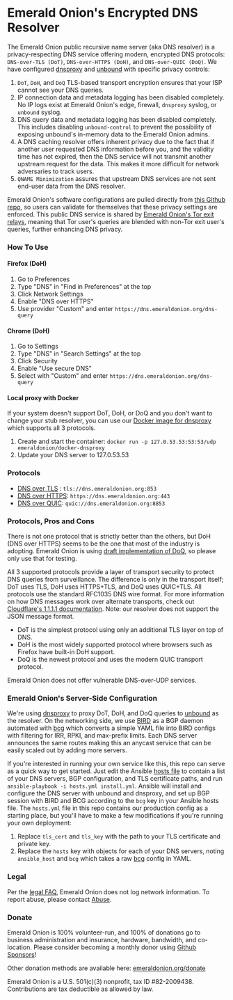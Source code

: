 # Emerald Onion's Encrypted DNS Resolver

The Emerald Onion public recursive name server (aka DNS resolver) is a privacy-respecting DNS service offering modern, encrypted DNS protocols: `DNS-over-TLS (DoT)`, `DNS-over-HTTPS (DoH)`, and `DNS-over-QUIC (DoQ)`. We have configured [dnsproxy](https://github.com/AdguardTeam/dnsproxy) and [unbound](https://www.nlnetlabs.nl/projects/unbound/about/) with specific privacy controls:

1. `DoT`, `DoH`, and `DoQ` TLS-based transport encryption ensures that your ISP cannot see your DNS queries.
2. IP connection data and metadata logging has been disabled completely. No IP logs exist at Emerald Onion's edge, firewall, `dnsproxy` syslog, or `unbound` syslog.
3. DNS query data and metadata logging has been disabled completely. This includes disabling `unbound-control` to prevent the possibility of exposing unbound's in-memory data to the Emerald Onion admins.
4. A DNS caching resolver offers inherent privacy due to the fact that if another user requested DNS information before you, and the validity time has not expired, then the DNS service will not transmit another upstream request for the data. This makes it more difficult for network adversaries to track users.
5. `QNAME Minimization` assures that upstream DNS services are not sent end-user data from the DNS resolver.

Emerald Onion's software configurations are pulled directly from [this Github repo](https://github.com/emeraldonion/DNS/tree/main/templates), so users can validate for themselves that these privacy settings are enforced. This public DNS service is shared by [Emerald Onion's Tor exit relays](https://metrics.torproject.org/rs.html#search/as:396507), meaning that Tor user's queries are blended with non-Tor exit user's queries, further enhancing DNS privacy.

### How To Use

#### Firefox (DoH)

1. Go to Preferences
2. Type "DNS" in "Find in Preferences" at the top
3. Click Network Settings
4. Enable "DNS over HTTPS"
5. Use provider "Custom" and enter `https://dns.emeraldonion.org/dns-query`

#### Chrome (DoH)

1. Go to Settings
2. Type "DNS" in "Search Settings" at the top
3. Click Security
4. Enable "Use secure DNS"
5. Select with "Custom" and enter `https://dns.emeraldonion.org/dns-query`

#### Local proxy with Docker

If your system doesn't support DoT, DoH, or DoQ and you don't want to change your stub resolver, you can use our [Docker image for dnsproxy](https://github.com/emeraldonion/docker-dnsproxy) which supports all 3 protocols.

1. Create and start the container: `docker run -p 127.0.53.53:53:53/udp emeraldonion/docker-dnsproxy`
2. Update your DNS server to 127.0.53.53

### Protocols

- [DNS over TLS](https://tools.ietf.org/html/rfc7858) : `tls://dns.emeraldonion.org:853`
- [DNS over HTTPS](https://tools.ietf.org/html/rfc8484): `https://dns.emeraldonion.org:443`
- [DNS over QUIC](https://tools.ietf.org/html/draft-ietf-dprive-dnsoquic-02): `quic://dns.emeraldonion.org:8853`

### Protocols, Pros and Cons

There is not one protocol that is strictly better than the others, but DoH (DNS over HTTPS) seems to be the one that most of the industry is adopting. Emerald Onion is using [draft implementation of DoQ](https://github.com/AdguardTeam/dnsproxy/pull/128), so please only use that for testing.

All 3 supported protocols provide a layer of transport security to protect DNS queries from surveillance. The difference is only in the transport itself; DoT uses TLS, DoH uses HTTPS+TLS, and DoQ uses QUIC+TLS. All protocols use the standard RFC1035 DNS wire format. For more information on how DNS messages work over alternate transports, check out [Cloudflare's 1.1.1.1 documentation](https://developers.cloudflare.com/1.1.1.1/dns-over-https/wireformat). Note: our resolver does not support the JSON message format.

- DoT is the simplest protocol using only an additional TLS layer on top of DNS.
- DoH is the most widely supported protocol where browsers such as Firefox have built-in DoH support.
- DoQ is the newest protocol and uses the modern QUIC transport protocol.

Emerald Onion does not offer vulnerable DNS-over-UDP services.

### Emerald Onion's Server-Side Configuration

We're using [dnsproxy](https://github.com/AdguardTeam/dnsproxy) to proxy DoT, DoH, and DoQ queries to [unbound](https://github.com/NLnetLabs/unbound) as the resolver. On the networking side, we use [BIRD](https://gitlab.nic.cz/labs/bird/tree/master) as a BGP daemon automated with [bcg](https://github.com/natesales/bcg) which converts a simple YAML file into BIRD configs with filtering for IRR, RPKI, and max-prefix limits. Each DNS server announces the same routes making this an anycast service that can be easily scaled out by adding more servers.

If you're interested in running your own service like this, this repo can serve as a quick way to get started. Just edit the Ansible [hosts file](https://github.com/emeraldonion/APRNS/blob/main/hosts.yml) to contain a list of your DNS servers, BGP configuration, and TLS certificate paths, and run `ansible-playbook -i hosts.yml install.yml`. Ansible will install and configure the DNS server with unbound and dnsproxy, and set up BGP session with BIRD and BCG according to the `bcg` key in your Ansible hosts file. The `hosts.yml` file in this repo contains our production config as a starting place, but you'll have to make a few modifications if you're running your own deployment:

1. Replace `tls_cert` and `tls_key` with the path to your TLS certificate and private key.
2. Replace the `hosts` key with objects for each of your DNS servers, noting `ansible_host` and `bcg` which takes a raw [bcg](https://github.com/natesales/bcg) config in YAML.

### Legal

Per the [legal FAQ](https://emeraldonion.org/faq/), Emerald Onion does not log network information. To report abuse, please contact [Abuse](mailto:abuse@emeraldonion.org).

### Donate

Emerald Onion is 100% volunteer-run, and 100% of donations go to business administration and insurance, hardware, bandwidth, and co-location. Please consider becoming a monthly donor using [Github Sponsors](https://github.com/sponsors/emeraldonion)!

Other donation methods are available here: [emeraldonion.org/donate](https://emeraldonion.org/donate/)

Emerald Onion is a U.S. 501(c)(3) nonprofit, tax ID #82-2009438. Contributions are tax deductible as allowed by law.
